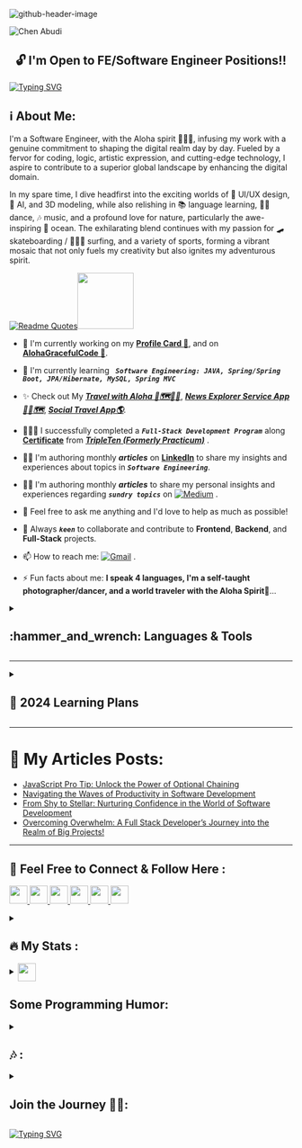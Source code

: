 ![github-header-image](https://github.com/Chen-Abudi/Chen-Abudi/assets/98914366/5187e829-0251-487f-aac2-28c133546fc8)

<p align="left"> <img src="https://komarev.com/ghpvc/?username=chen-abudi&label=Profile%20views&color=0091ff&style=for-the-badge" alt="Chen Abudi" /></p>

<h2 align="center">🔓 I'm Open to FE/Software Engineer Positions‼️</h2>

[![Typing SVG](https://readme-typing-svg.demolab.com?font=Fira+Code&pause=1000&width=660&lines=Aloha+%F0%9F%A4%99%F0%9F%8F%BD+Welcome+to+my+profile+!;Hope+you'll+enjoy+your+time+here+%F0%9F%99%8F%F0%9F%8F%BD;Go+check+my+Full-Stack+apps+down+below+%F0%9F%91%87%F0%9F%8F%BD;Feel+free+to+connect%2Fcontact+me++;I'm+open+to+collaborate+on+Frontend%2FFull-stack+projects)](https://git.io/typing-svg)

<h2 align="left">ℹ️ About Me:</h2> 
<p align="left">
I'm a Software Engineer, with the Aloha spirit 🌺🤙🏽, infusing my work with a genuine commitment to shaping the digital realm day by day. Fueled by a fervor for coding, logic, artistic expression, and cutting-edge technology, I aspire to contribute to a superior global landscape by enhancing the digital domain.

In my spare time, I dive headfirst into the exciting worlds of 🎨 UI/UX design, 🤖 AI, and 3D modeling, while also relishing in 📚 language learning, 💃🏽 dance, 🎶 music, and a profound love for nature, particularly the awe-inspiring 🌊 ocean.
The exhilarating blend continues with my passion for 🛹 skateboarding / 🏄🏽‍♀️ surfing, and a variety of sports, forming a vibrant mosaic that not only fuels my creativity but also ignites my adventurous spirit.
</p>

[![Readme Quotes](https://quotes-github-readme.vercel.app/api?type=Vertical&theme=light)](https://github.com/piyushsuthar/github-readme-quotes)<img src = "https://raw.githubusercontent.com/rahulbanerjee26/githubProfileReadmeGenerator/main/gifs/eatSleepCodeRepeat.gif" width = 100px height='100px'>

<!-- - 🔭 I'm currently working on [](). -->

- 🔭 I'm currently working on my [**Profile Card 📇**](https://github.com/Chen-Abudi/my-profile-card), and on [**AlohaGracefulCode 🌺**](https://github.com/Chen-Abudi/AlohaGracefulCode).

<!-- - 🌱 I'm currently learning ***``` Software Engineering: JAVA, Spring 6, Spring Boot 3, JPA, MySQL, etc... ```*** -->

- 🌱 I'm currently learning ***``` Software Engineering: JAVA, Spring/Spring Boot, JPA/Hibernate, MySQL, Spring MVC```*** 
                      
- ✨ Check out My [***Travel with Aloha 🌺🗺️🤙🏽***](https://travel-with-aloha.vercel.app/), [***News Explorer Service App📰🌐🗺️***](https://news-explorer-frontend-alpha.vercel.app/), [***Social Travel App🌎***](https://react-around-api-full-client.vercel.app/).

- 👩🏽‍🎓 I successfully completed a ***``` Full-Stack Development Program ```*** along [**Certificate**](https://github.com/Chen-Abudi/Chen-Abudi/files/10184229/Chen.Abudi.Certificate.pdf) from [***TripleTen (Formerly Practicum)***](https://tripleten.co.il/en/frontend/) .

- ✍🏽 I'm authoring monthly ***articles*** on [**LinkedIn**](https://www.linkedin.com/in/chen-abudi/) to share my insights and experiences about topics in ***```Software Engineering```***.

- ✍🏽 I'm authoring monthly ***articles*** to share my personal insights and experiences regarding ***```sundry topics```*** on [![**```Medium```**](https://img.shields.io/badge/Medium-12100E?style=for-the-badge&logo=medium&logoColor=white)](https://medium.com/@cheezumcali23) .

- 💬 Feel free to ask me anything and I'd love to help as much as possible! 

- 👯 Always ***``` keen ```*** to collaborate and contribute to **Frontend**, **Backend**, and **Full-Stack** projects. 

- 📫 How to reach me: [![Gmail](https://img.shields.io/badge/-Gmail-c14438?style=flat&logo=Gmail&logoColor=white)](mailto:cheezumcali23@gmail.com) .    

- ⚡ Fun facts about me: **I speak 4 languages, I'm a self-taught photographer/dancer, and a world traveler with the Aloha Spirit**🌺...

<!-- - 📝 View my **```CV```** [**&#128073;&#127997;HERE**]() -->


<details>
<summary><h2 align="left"> :hammer_and_wrench: Languages & Tools</h2></b></summary><br/>
<img src = "https://raw.githubusercontent.com/rahulbanerjee26/githubProfileReadmeGenerator/main/gifs/code.gif" width = 32px height=32px>
	
<div align="center">
	<code><img width="50" src="https://user-images.githubusercontent.com/25181517/192107854-765620d7-f909-4953-a6da-36e1ef69eea6.png" alt="HTTP" title="HTTP"/></code>
	<code><img width="50" src="https://user-images.githubusercontent.com/25181517/192107858-fe19f043-c502-4009-8c47-476fc89718ad.png" alt="REST" title="REST"/></code>
	<code><img width="50" src="https://user-images.githubusercontent.com/25181517/192108372-f71d70ac-7ae6-4c0d-8395-51d8870c2ef0.png" alt="Git" title="Git"/></code>
	<code><img width="50" src="https://user-images.githubusercontent.com/25181517/192108374-8da61ba1-99ec-41d7-80b8-fb2f7c0a4948.png" alt="GitHub" title="GitHub"/></code>
	<code><img width="50" src="https://user-images.githubusercontent.com/25181517/192108376-c675d39b-90f6-4073-bde6-5a9291644657.png" alt="GitLab" title="GitLab"/></code>
	<code><img width="50" src="https://user-images.githubusercontent.com/25181517/192108890-200809d1-439c-4e23-90d3-b090cf9a4eea.png" alt="IntelliJ" title="IntelliJ"/></code>
	<code><img width="50" src="https://user-images.githubusercontent.com/25181517/186711578-bf30cb30-40b7-4b45-95a5-bdf837c372e7.png" alt="Xcode" title="Xcode"/></code>
	<code><img width="50" src="https://user-images.githubusercontent.com/25181517/192108891-d86b6220-e232-423a-bf5f-90903e6887c3.png" alt="Visual Studio Code" title="Visual Studio Code"/></code>
	<code><img width="50" src="https://user-images.githubusercontent.com/25181517/192109061-e138ca71-337c-4019-8d42-4792fdaa7128.png" alt="Postman" title="Postman"/></code>
	<code><img width="50" src="https://user-images.githubusercontent.com/25181517/192158954-f88b5814-d510-4564-b285-dff7d6400dad.png" alt="HTML" title="HTML"/></code>
	<code><img width="50" src="https://user-images.githubusercontent.com/25181517/183898674-75a4a1b1-f960-4ea9-abcb-637170a00a75.png" alt="CSS" title="CSS"/></code>
	<code><img width="50" src="https://user-images.githubusercontent.com/25181517/192158956-48192682-23d5-4bfc-9dfb-6511ade346bc.png" alt="Sass" title="Sass"/></code>
	<code><img width="50" src="https://user-images.githubusercontent.com/25181517/202896760-337261ed-ee92-4979-84c4-d4b829c7355d.png" alt="Tailwind CSS" title="Tailwind CSS"/></code>
	<code><img width="50" src="https://user-images.githubusercontent.com/25181517/186711335-a3729606-5a78-4496-9a36-06efcc74f800.png" alt="Swagger" title="Swagger"/></code>
	<code><img width="50" src="https://user-images.githubusercontent.com/25181517/189716855-2c69ca7a-5149-4647-936d-780610911353.png" alt="Firebase" title="Firebase"/></code>
	<code><img width="50" src="https://user-images.githubusercontent.com/25181517/189715289-df3ee512-6eca-463f-a0f4-c10d94a06b2f.png" alt="Figma" title="Figma"/></code>
	<code><img width="50" src="https://github-production-user-asset-6210df.s3.amazonaws.com/136815194/253220886-02494c7c-de6a-43a6-9293-6369696842ed.png" alt="Canva" title="Canva"/></code>
	<code><img width="50" src="https://user-images.githubusercontent.com/25181517/117447155-6a868a00-af3d-11eb-9cfe-245df15c9f3f.png" alt="JavaScript" title="JavaScript"/></code>
	<code><img width="50" src="https://user-images.githubusercontent.com/25181517/183897015-94a058a6-b86e-4e42-a37f-bf92061753e5.png" alt="React" title="React"/></code>
	<code><img width="50" src="https://user-images.githubusercontent.com/25181517/117448124-a2da9800-af3e-11eb-85d2-bd1b69b65603.png" alt="Vue.js" title="Vue.js"/></code>
	<code><img width="50" src="https://user-images.githubusercontent.com/25181517/183890598-19a0ac2d-e88a-4005-a8df-1ee36782fde1.png" alt="TypeScript" title="TypeScript"/></code>
	<code><img width="50" src="https://user-images.githubusercontent.com/25181517/121401671-49102800-c959-11eb-9f6f-74d49a5e1774.png" alt="npm" title="npm"/></code>
	<code><img width="50" src="https://user-images.githubusercontent.com/25181517/183049794-a3dfaddd-22ee-4ffe-b0b4-549ccd4879f9.png" alt="yarn" title="yarn"/></code>
	<code><img width="50" src="https://user-images.githubusercontent.com/25181517/183568594-85e280a7-0d7e-4d1a-9028-c8c2209e073c.png" alt="Node.js" title="Node.js"/></code>
	<code><img width="50" src="https://user-images.githubusercontent.com/25181517/183859966-a3462d8d-1bc7-4880-b353-e2cbed900ed6.png" alt="Express" title="Express"/></code>
	<code><img width="50" src="https://user-images.githubusercontent.com/25181517/187896150-cc1dcb12-d490-445c-8e4d-1275cd2388d6.png" alt="Redux" title="Redux"/></code>
	<code><img width="50" src="https://user-images.githubusercontent.com/25181517/187955005-f4ca6f1a-e727-497b-b81b-93fb9726268e.png" alt="Jest" title="Jest"/></code>
	<code><img width="50" src="https://user-images.githubusercontent.com/25181517/187955008-981340e6-b4cc-441b-80cf-7a5e94d29e7e.png" alt="webpack" title="webpack"/></code>
	<code><img width="50" src="https://github.com/marwin1991/profile-technology-icons/assets/136815194/5f8c622c-c217-4649-b0a9-7e0ee24bd704" alt="Next.js" title="Next.js"/></code>
	<code><img width="50" src="https://github-production-user-asset-6210df.s3.amazonaws.com/62091613/261395532-b40892ef-efb8-4b0e-a6b5-d1cfc2f3fc35.png" alt="Vite" title="Vite"/></code>
	<code><img width="50" src="https://github.com/marwin1991/profile-technology-icons/assets/136815194/ecd443af-ebba-4af8-a46e-1bf64d863b5b" alt="Babel" title="Babel"/></code>
	<code><img width="50" src="https://user-images.githubusercontent.com/25181517/117201156-9a724800-adec-11eb-9a9d-3cd0f67da4bc.png" alt="Java" title="Java"/></code>
	<code><img width="50" src="https://user-images.githubusercontent.com/25181517/117201470-f6d56780-adec-11eb-8f7c-e70e376cfd07.png" alt="Spring" title="Spring"/></code>
	<code><img width="50" src="https://user-images.githubusercontent.com/25181517/183891303-41f257f8-6b3d-487c-aa56-c497b880d0fb.png" alt="Spring Boot" title="Spring Boot"/></code>
	<code><img width="50" src="https://user-images.githubusercontent.com/25181517/117207242-07d5a700-adf4-11eb-975e-be04e62b984b.png" alt="Maven" title="Maven"/></code>
	<code><img width="50" src="https://user-images.githubusercontent.com/25181517/117207493-49665200-adf4-11eb-808e-a9c0fcc2a0a0.png" alt="Hibernate" title="Hibernate"/></code>
	<code><img width="50" src="https://user-images.githubusercontent.com/25181517/117533873-484d4480-afef-11eb-9fad-67c8605e3592.png" alt="JUnit" title="JUnit"/></code>
	<code><img width="50" src="https://user-images.githubusercontent.com/25181517/117208740-bfb78400-adf5-11eb-97bb-09072b6bedfc.png" alt="PostgreSQL" title="PostgreSQL"/></code>
	<code><img width="50" src="https://user-images.githubusercontent.com/25181517/183896128-ec99105a-ec1a-4d85-b08b-1aa1620b2046.png" alt="MySQL" title="MySQL"/></code>
	<code><img width="50" src="https://user-images.githubusercontent.com/25181517/182884177-d48a8579-2cd0-447a-b9a6-ffc7cb02560e.png" alt="mongoDB" title="mongoDB"/></code>
	<code><img width="50" src="https://github.com/marwin1991/profile-technology-icons/assets/136815194/82df4543-236b-4e45-9604-5434e3faab17" alt="SQLite" title="SQLite"/></code>
	<code><img width="50" src="https://user-images.githubusercontent.com/25181517/192158606-7c2ef6bd-6e04-47cf-b5bc-da2797cb5bda.png" alt="bash" title="bash"/></code>
	<code><img width="50" src="https://user-images.githubusercontent.com/25181517/117207330-263ba280-adf4-11eb-9b97-0ac5b40bc3be.png" alt="Docker" title="Docker"/></code>
	<code><img width="50" src="https://user-images.githubusercontent.com/25181517/183868728-b2e11072-00a5-47e2-8a4e-4ebbb2b8c554.png" alt="CI/CD" title="CI/CD"/></code>
	<code><img width="50" src="https://user-images.githubusercontent.com/25181517/183345125-9a7cd2e6-6ad6-436f-8490-44c903bef84c.png" alt="Nginx" title="Nginx"/></code>
	<code><img width="50" src="https://user-images.githubusercontent.com/25181517/183896132-54262f2e-6d98-41e3-8888-e40ab5a17326.png" alt="AWS" title="AWS"/></code>
	<code><img width="50" src="https://user-images.githubusercontent.com/25181517/183911547-990692bc-8411-4878-99a0-43506cdb69cf.png" alt="GCP" title="GCP"/></code>
	<code><img width="50" src="https://user-images.githubusercontent.com/25181517/186884152-ae609cca-8cf1-4175-8d60-1ce1fa078ca2.png" alt="macOS" title="macOS"/></code>
</div>
              
  <summary><h2 align="left">➕ Additional Tools:</h2></summary>
  
  ![Adobe](https://img.shields.io/badge/adobe-%23FF0000.svg?style=for-the-badge&logo=adobe&logoColor=white)
  ![Adobe Lightroom](https://img.shields.io/badge/Adobe%20Lightroom-31A8FF.svg?style=for-the-badge&logo=Adobe%20Lightroom&logoColor=white)
  ![Adobe Lightroom Classic](https://img.shields.io/badge/Adobe%20Lightroom%20Classic-31A8FF.svg?style=for-the-badge&logo=Adobe%20Lightroom%20Classic&logoColor=white)
  ![Adobe Photoshop](https://img.shields.io/badge/adobe%20photoshop-%2331A8FF.svg?style=for-the-badge&logo=adobe%20photoshop&logoColor=white)
  ![JWT](https://img.shields.io/badge/JWT-black?style=for-the-badge&logo=JSON%20web%20tokens)
  ![Nodemon](https://img.shields.io/badge/NODEMON-%23323330.svg?style=for-the-badge&logo=nodemon&logoColor=%BBDEAD)
  ![Notion](https://img.shields.io/badge/Notion-%23000000.svg?style=for-the-badge&logo=notion&logoColor=white)
  ![Slack](https://img.shields.io/badge/Slack-4A154B?style=for-the-badge&logo=slack&logoColor=white)
  ![Codewars](https://img.shields.io/badge/Codewars-B1361E?style=for-the-badge&logo=codewars&logoColor=grey)
  ![Khan Academy](https://img.shields.io/badge/Khan%20Academy-14BF96?style=for-the-badge&logo=Khan%20Academy&logoColor=white)
  ![LeetCode](https://img.shields.io/badge/-LeetCode-FFA116?style=for-the-badge&logo=LeetCode&logoColor=black)
  ![Prettier](https://img.shields.io/badge/prettier-1A2C34?style=for-the-badge&logo=prettier&logoColor=F7BA3E)
  ![React Router](https://img.shields.io/badge/React_Router-CA4245?style=for-the-badge&logo=react-router&logoColor=white)
  ![Context-API](https://img.shields.io/badge/Context--Api-000000?style=for-the-badge&logo=react)
  ![Vercel](https://img.shields.io/badge/vercel-%23000000.svg?style=for-the-badge&logo=vercel&logoColor=white)
  ![Udemy](https://img.shields.io/badge/Udemy-A435F0?style=for-the-badge&logo=Udemy&logoColor=white)
  ![Discord](https://img.shields.io/badge/Discord-5865F2?style=for-the-badge&logo=discord&logoColor=white)
  ![CodeSandbox](https://img.shields.io/badge/Codesandbox-040404?style=for-the-badge&logo=codesandbox&logoColor=DBDBDB)
  ![Alfred](https://img.shields.io/badge/alfred-%235C1F87.svg?style=for-the-badge&logo=alfred)
  ![Duolingo](https://img.shields.io/badge/Duolingo-%234DC730.svg?style=for-the-badge&logo=Duolingo&logoColor=white)
  ![React Hook Form](https://img.shields.io/badge/React%20Hook%20Form-%23EC5990.svg?style=for-the-badge&logo=reacthookform&logoColor=white)
  ![Github Pages](https://img.shields.io/badge/github%20pages-121013?style=for-the-badge&logo=github&logoColor=white)
  ![GitHub Actions](https://img.shields.io/badge/github%20actions-%232671E5.svg?style=for-the-badge&logo=githubactions&logoColor=white)
  ![GeeksForGeeks](https://img.shields.io/badge/GeeksforGeeks-298D46?style=for-the-badge&logo=geeksforgeeks&logoColor=white) 
  ![Glassdoor](https://img.shields.io/badge/Glassdoor-0CAA41?style=for-the-badge&logo=glassdoor&logoColor=white)
  ![Indeed](https://img.shields.io/badge/Indeed-003A9B?style=for-the-badge&logo=Indeed&logoColor=white)
  ![JSON](https://img.shields.io/badge/json-5E5C5C?style=for-the-badge&logo=json&logoColor=white)
  ![W3schools](https://img.shields.io/badge/W3Schools-04AA6D?style=for-the-badge&logo=W3Schools&logoColor=white)
  ![Code Academy](https://img.shields.io/badge/Codecademy-FFF0E5?style=for-the-badge&logo=codecademy&logoColor=303347)
  ![Trello](https://img.shields.io/badge/Trello-0052CC?style=for-the-badge&logo=trello&logoColor=white)
  ![Codepen](https://img.shields.io/badge/Codepen-000000?style=for-the-badge&logo=codepen&logoColor=white)
  ![Markdown](https://img.shields.io/badge/Markdown-000000?style=for-the-badge&logo=markdown&logoColor=white)
  ![Dev.to](https://img.shields.io/badge/dev.to-0A0A0A?style=for-the-badge&logo=devdotto&logoColor=white)
  ![MDN Web Docs](https://img.shields.io/badge/MDN_Web_Docs-black?style=for-the-badge&logo=mdnwebdocs&logoColor=white)
  ![PostCSS](https://img.shields.io/badge/postcss-DD3A0A?style=for-the-badge&logo=postcss&logoColor=white)
  ![ESLINT](https://img.shields.io/badge/eslint-3A33D1?style=for-the-badge&logo=eslint&logoColor=white)
  ![Medium](https://img.shields.io/badge/Medium-12100E?style=for-the-badge&logo=medium&logoColor=white)
  ![React Query](https://img.shields.io/badge/React_Query-FF4154?style=for-the-badge&logo=ReactQuery&logoColor=white)
  ![Framer](https://img.shields.io/badge/Framer-black?style=for-the-badge&logo=framer&logoColor=blue)
  
  </details>   
  
  ---
  
  <details>
  <summary><h2 align="left"> 🎯 2024 Learning Plans </h2></summary>

| Programming Language | Libraries & Frameworks |  Open Source Software / 3D |  Cloud Computing / CI/CD 
|:--------|:------|:------------|:------------|
| [![Python](https://img.shields.io/badge/python-3670A0?style=for-the-badge&logo=python&logoColor=ffdd54)](https://www.python.org/) | [![Bootstrap](https://img.shields.io/badge/Bootstrap-563D7C?style=for-the-badge&logo=bootstrap&logoColor=white)](https://getbootstrap.com/) | [![Blender/ 3D Animation](https://img.shields.io/badge/blender-%23F5792A.svg?style=for-the-badge&logo=blender&logoColor=white)](https://www.blender.org/) | [![AWS](https://img.shields.io/badge/Amazon_AWS-FF9900?style=for-the-badge&logo=amazonaws&logoColor=white)](https://aws.amazon.com/) |
| <!-- [![Java](https://img.shields.io/badge/java-%23ED8B00.svg?style=for-the-badge&logo=openjdk&logoColor=white)](https://www.java.com/en/) --> | [![ThreeJS](https://img.shields.io/badge/ThreeJs-black?style=for-the-badge&logo=three.js&logoColor=white)](https://threejs.org/) |  | <!-- [![GitHub Actions](https://img.shields.io/badge/GitHub_Actions-2088FF?style=for-the-badge&logo=github-actions&logoColor=white)](https://github.com/features/actions) --> |
|  | |  | <!-- [![Firebase](https://img.shields.io/badge/firebase-ffca28?style=for-the-badge&logo=firebase&logoColor=black)](https://firebase.google.com/) --> | 
 
  </details>
  
   ---

   # 📝 My Articles Posts:
<!-- BLOG-POST-LIST:START -->
- [JavaScript Pro Tip: Unlock the Power of Optional Chaining](https://medium.com/@cheezumcali23/javascript-pro-tip-unlock-the-power-of-optional-chaining-5a02709f0109?source=rss-a3473fd568e0------2)
- [Navigating the Waves of Productivity in Software Development](https://medium.com/@cheezumcali23/navigating-the-waves-of-productivity-in-software-development-e4b874e23d40?source=rss-a3473fd568e0------2)
- [From Shy to Stellar: Nurturing Confidence in the World of Software Development](https://medium.com/@cheezumcali23/from-shy-to-stellar-nurturing-confidence-in-the-world-of-software-development-763a11546fcd?source=rss-a3473fd568e0------2)
- [Overcoming Overwhelm: A Full Stack Developer’s Journey into the Realm of Big Projects!](https://medium.com/@cheezumcali23/overcoming-overwhelm-a-full-stack-developers-journey-into-the-realm-of-big-projects-7dd856abb4a?source=rss-a3473fd568e0------2)
<!-- BLOG-POST-LIST:END -->

   ---
   
<h2 align="left">🔗 Feel Free to Connect & Follow Here :</h2>
<p align="left"> <a href="https://discord.com/users/grace_c.a.23" target="_blank" rel="noreferrer"> <picture> <source media="(prefers-color-scheme: dark)" srcset="undefined" /> <source media="(prefers-color-scheme: light)" srcset="https://raw.githubusercontent.com/danielcranney/readme-generator/main/public/icons/socials/discord.svg" /> <img src="https://raw.githubusercontent.com/danielcranney/readme-generator/main/public/icons/socials/discord.svg" width="32" height="32" /> </picture> </a> <a href="https://www.facebook.com/YoungGrace23" target="_blank" rel="noreferrer"> <picture> <source media="(prefers-color-scheme: dark)" srcset="https://raw.githubusercontent.com/danielcranney/readme-generator/main/public/icons/socials/facebook-dark.svg" /> <source media="(prefers-color-scheme: light)" srcset="https://raw.githubusercontent.com/danielcranney/readme-generator/main/public/icons/socials/facebook.svg" /> <img src="https://raw.githubusercontent.com/danielcranney/readme-generator/main/public/icons/socials/facebook.svg" width="32" height="32" /> </picture> </a> <a href="https://www.github.com/Chen-Abudi" target="_blank" rel="noreferrer"> <picture> <source media="(prefers-color-scheme: dark)" srcset="https://raw.githubusercontent.com/danielcranney/readme-generator/main/public/icons/socials/github-dark.svg" /> <source media="(prefers-color-scheme: light)" srcset="https://raw.githubusercontent.com/danielcranney/readme-generator/main/public/icons/socials/github.svg" /> <img src="https://raw.githubusercontent.com/danielcranney/readme-generator/main/public/icons/socials/github.svg" width="32" height="32" /> </picture> </a> <a href="http://www.instagram.com/calibased23" target="_blank" rel="noreferrer"> <picture> <source media="(prefers-color-scheme: dark)" srcset="undefined" /> <source media="(prefers-color-scheme: light)" srcset="https://raw.githubusercontent.com/danielcranney/readme-generator/main/public/icons/socials/instagram.svg" /> <img src="https://raw.githubusercontent.com/danielcranney/readme-generator/main/public/icons/socials/instagram.svg" width="32" height="32" /> </picture> </a> <a href="https://www.linkedin.com/in/chen-abudi" target="_blank" rel="noreferrer"> <picture> <source media="(prefers-color-scheme: dark)" srcset="https://raw.githubusercontent.com/danielcranney/readme-generator/main/public/icons/socials/linkedin-dark.svg" /> <source media="(prefers-color-scheme: light)" srcset="https://raw.githubusercontent.com/danielcranney/readme-generator/main/public/icons/socials/linkedin.svg" /> <img src="https://raw.githubusercontent.com/danielcranney/readme-generator/main/public/icons/socials/linkedin.svg" width="32" height="32" /> </picture> </a> <a href="http://www.medium.com/@cheezumcali23" target="_blank" rel="noreferrer"> <picture> <source media="(prefers-color-scheme: dark)" srcset="https://raw.githubusercontent.com/danielcranney/readme-generator/main/public/icons/socials/medium-dark.svg" /> <source media="(prefers-color-scheme: light)" srcset="https://raw.githubusercontent.com/danielcranney/readme-generator/main/public/icons/socials/medium.svg" /> <img src="https://raw.githubusercontent.com/danielcranney/readme-generator/main/public/icons/socials/medium.svg" width="32" height="32" /> </picture> </a></p>

<!-- <a href = 'https://medium.com/@cheezumcali23'> <img width = '32px' align= 'center' src="https://raw.githubusercontent.com/rahulbanerjee26/githubAboutMeGenerator/main/icons/medium.svg"/></a> -->
               
  <details>      
  <summary><h2 align="left"> 🔥 My Stats : </h2></summary>
          
 [![Anurag's GitHub stats](https://github-readme-stats.vercel.app/api?username=chen-abudi&show_icons=true&theme=solarized-light)](https://github.com/anuraghazra/github-readme-stats)

 [![Top Languages](https://github-readme-stats.vercel.app/api/top-langs/?username=chen-abudi&layout=compact)](https://github.com/anuraghazra/github-readme-stats) 
 
 [![GitHub Streak](https://github-readme-streak-stats.herokuapp.com/?user=chen-abudi&theme=solarized-light)](https://git.io/streak-stats)
  
 [![trophy](https://github-profile-trophy.vercel.app/?username=chen-abudi)](https://github.com/chen-abudi/github-profile-trophy)

 <!-- [![Grace Medium](https://github-readme-medium.vercel.app/?username=cheezumcali23&limit=3)](https://medium.com/@cheezumcali23) -->

</details>

<details>
<summary><img align ='center' src='https://raw.githubusercontent.com/rahulbanerjee26/githubProfileReadmeGenerator/main/gifs/winkFace.gif' width = '32px' height= '32px'><h2 align="left">Some Programming Humor:</h2></summary>
	
![Jokes Card](https://readme-jokes.vercel.app/api?theme=solarized-light)

</details>


<details>
  <summary><h2 align="left"> 🎶 : </h2></summary>
  
[![Spotify](https://spotify-github-profile.kittinanx.com/api/view?uid=315cmqf3p5iz2rek66bfwdtanf7q&cover_image=true&theme=novatorem&bar_color=3fc7d9&bar_color_cover=false)](https://github.com/kittinan/spotify-github-profile)

</details>

<details>
  <summary><h2 align="left">Join the Journey 🫶🏽:</h2></summary>

  ***Aloha 🌺***

**If you've found value in my work and would like to support me, consider buying me a coffee! Your support helps me continue creating and sharing content that I hope inspires and makes a difference in the digital world. Every contribution is greatly appreciated and fuels my passion to keep going. Thank you for being part of this journey!**

***Mahalo 🌺🤙🏽***

### Show some Love at 👉🏽 [buymeacoffee ☕](https://buymeacoffee.com/graceabudi)
 
</details>

<!-- ![Snake animation](https://github.com/Chen-Abudi/Chen-Abudi/blob/output/github-contribution-grid-snake.svg) -->
  
[![Typing SVG](https://readme-typing-svg.demolab.com?font=Fira+Code&weight=700&pause=1000&width=615&lines=Thank+you+for+stopping+by%2C+have+a+wonderful+day!+%F0%9F%8C%BA+)](https://git.io/typing-svg) 

